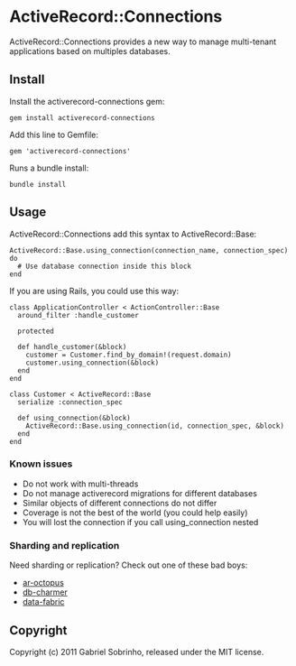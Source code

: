 # ActiveRecord::Connections

ActiveRecord::Connections provides a new way to manage multi-tenant applications based on multiples databases.

## Install

Install the activerecord-connections gem:

    gem install activerecord-connections

Add this line to Gemfile:

    gem 'activerecord-connections'

Runs a bundle install:

    bundle install

## Usage

ActiveRecord::Connections add this syntax to ActiveRecord::Base:

    ActiveRecord::Base.using_connection(connection_name, connection_spec) do
      # Use database connection inside this block
    end

If you are using Rails, you could use this way:

    class ApplicationController < ActionController::Base
      around_filter :handle_customer

      protected

      def handle_customer(&block)
        customer = Customer.find_by_domain!(request.domain)
        customer.using_connection(&block)
      end
    end

    class Customer < ActiveRecord::Base
      serialize :connection_spec

      def using_connection(&block)
        ActiveRecord::Base.using_connection(id, connection_spec, &block)
      end
    end

### Known issues

* Do not work with multi-threads
* Do not manage activerecord migrations for different databases
* Similar objects of different connections do not differ
* Coverage is not the best of the world (you could help easily)
* You will lost the connection if you call using_connection nested

### Sharding and replication

Need sharding or replication? Check out one of these bad boys:

* [ar-octopus](https://github.com/tchandy/octopus)
* [db-charmer](https://github.com/kovyrin/db-charmer)
* [data-fabric](https://github.com/mperham/data_fabric)

## Copyright

Copyright (c) 2011 Gabriel Sobrinho, released under the MIT license.
